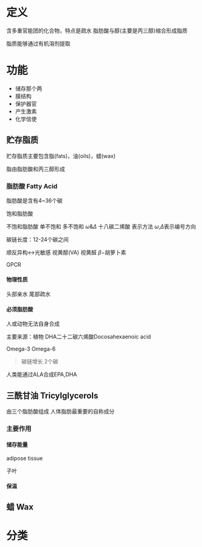 # 定义
含多重官能团的化合物，特点是疏水
脂肪酸与醇(主要是丙三醇)缩合形成脂质

脂质能够通过有机溶剂提取
# 功能
+ 储存那个两
+ 膜结构
+ 保护器官
+ 产生激素
+ 化学信使
## 贮存脂质
贮存脂质主要包含脂(fats)，油(oils)，蜡(wax)

脂由脂肪酸和丙三醇形成

### 脂肪酸 Fatty Acid
脂肪酸是含有4~36个碳

饱和脂肪酸
	
不饱和脂肪酸
	单不饱和
	多不饱和
$\omega \& \Delta$
十八碳二烯酸 表示方法
$\omega$,$\Delta$表示编号方向

碳链长度：12-24个碳之间

顺反异构$\longleftrightarrow$光敏感
视黄醇(VA)
视黄醛
$\beta-$胡萝卜素

GPCR

#### 物理性质
头部亲水
尾部疏水

#### 必须脂肪酸
人或动物无法自身合成

主要来源：植物
DHA二十二碳六烯酸Docosahexaenoic acid

Omega-3
Omega-6

> 碳链增长  2个碳

人类能通过ALA合成EPA,DHA

## 三酰甘油 Tricylglycerols
由三个脂肪酸组成
人体脂肪最重要的自称成分


### 主要作用
#### 储存能量
adipose tissue

子叶



#### 保温

## 蜡 Wax



# 分类

